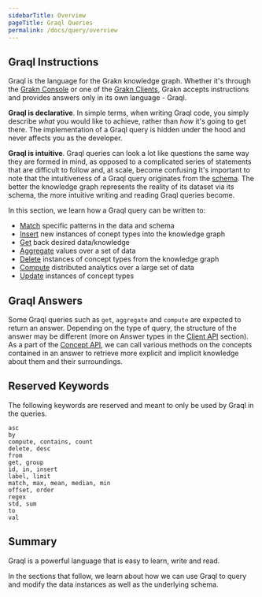 ```yaml
---
sidebarTitle: Overview
pageTitle: Graql Queries
permalink: /docs/query/overview
---
```


## Graql Instructions
Graql is the language for the Grakn knowledge graph. Whether it's through the [Grakn Console](/docs/running-grakn/console) or one of the [Grakn Clients](/docs/client-api/overview), Grakn accepts instructions and provides answers only in its own language - Graql.

**Graql is declarative**. In simple terms, when writing Graql code, you simply describe _what_ you would like to achieve, rather than _how_ it's going to get there. The implementation of a Graql query is hidden under the hood and never affects you as the developer.

**Graql is intuitive**. Graql queries can look a lot like questions the same way they are formed in mind, as opposed to a complicated series of statements that are difficult to follow and, at scale, become confusing It's important to note that the intuitiveness of a Graql query originates from the [schema](/docs/schema/overview). The better the knowledge graph represents the reality of its dataset via its schema, the more intuitive writing and reading Graql queries become.

In this section, we learn how a Graql query can be written to:
- [Match](/docs/query/match) specific patterns in the data and schema
- [Insert](/docs/query/insert) new instances of conept types into the knowledge graph
- [Get](/docs/query/get) back desired data/knowledge
- [Aggregate](/docs/query/aggregate) values over a set of data
- [Delete](/docs/query/delete) instances of concept types from the knowledge graph
- [Compute](/docs/query/compute) distributed analytics over a large set of data
- [Update](/docs/query/update) instances of concept types

## Graql Answers
Some Graql queries such as `get`, `aggregate` and `compute` are expected to return an answer. Depending on the type of query, the structure of the answer may be different (more on Answer types in the [Client API](/docs/client-api/overview#investigating-answers) section). As a part of the [Concept API](/docs/concept-api/overview), we can call various methods on the concepts contained in an answer to retrieve more explicit and implicit knowledge about them and their surroundings.

## Reserved Keywords
The following keywords are reserved and meant to only be used by Graql in the queries.
<!-- test-ignore -->
```graql
asc
by
compute, contains, count
delete, desc
from
get, group
id, in, insert
label, limit
match, max, mean, median, min
offset, order
regex
std, sum
to
val
```

## Summary
Graql is a powerful language that is easy to learn, write and read.

In the sections that follow, we learn about how we can use Graql to query and modify the data instances as well as the underlying schema.